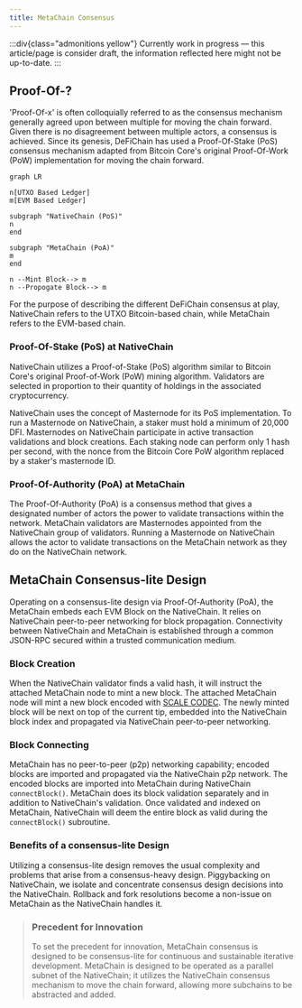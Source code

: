 ```yaml
---
title: MetaChain Consensus
---
```


:::div{class="admonitions yellow"}
Currently work in progress — this article/page is consider draft, the information reflected here might not be
up-to-date.
:::

## Proof-Of-?

'Proof-Of-x' is often colloquially referred to as the consensus mechanism generally agreed upon between multiple for
moving the chain forward. Given there is no disagreement between multiple actors, a consensus is achieved. Since its
genesis, DeFiChain has used a Proof-Of-Stake (PoS) consensus mechanism adapted from Bitcoin Core's original
Proof-Of-Work (PoW) implementation for moving the chain forward.

```mermaid
graph LR

n[UTXO Based Ledger]
m[EVM Based Ledger]

subgraph "NativeChain (PoS)"
n
end

subgraph "MetaChain (PoA)"
m
end

n --Mint Block--> m
n --Propogate Block--> m

```

For the purpose of describing the different DeFiChain consensus at play, NativeChain refers to the UTXO Bitcoin-based
chain, while MetaChain refers to the EVM-based chain.

### Proof-Of-Stake (PoS) at NativeChain

NativeChain utilizes a Proof-of-Stake (PoS) algorithm similar to Bitcoin Core's original Proof-of-Work (PoW) mining
algorithm. Validators are selected in proportion to their quantity of holdings in the associated cryptocurrency.

NativeChain uses the concept of Masternode for its PoS implementation. To run a Masternode on NativeChain, a staker must
hold a minimum of 20,000 DFI. Masternodes on NativeChain participate in active transaction validations and block
creations. Each staking node can perform only 1 hash per second, with the nonce from the Bitcoin Core PoW algorithm
replaced by a staker's masternode ID.

### Proof-Of-Authority (PoA) at MetaChain

The Proof-Of-Authority (PoA) is a consensus method that gives a designated number of actors the power to validate
transactions within the network. MetaChain validators are Masternodes appointed from the NativeChain group of
validators. Running a Masternode on NativeChain allows the actor to validate transactions on the MetaChain network as
they do on the NativeChain network.

## MetaChain Consensus-lite Design

Operating on a consensus-lite design via Proof-Of-Authority (PoA), the MetaChain embeds each EVM Block on the
NativeChain. It relies on NativeChain peer-to-peer networking for block propagation. Connectivity between NativeChain
and MetaChain is established through a common JSON-RPC secured within a trusted communication medium.

### Block Creation

When the NativeChain validator finds a valid hash, it will instruct the attached MetaChain node to mint a new block. The
attached MetaChain node will mint a new block encoded
with [SCALE CODEC](https://docs.substrate.io/reference/scale-codec/). The newly minted block will be next on top of the
current tip, embedded into the NativeChain block index and propagated via NativeChain peer-to-peer networking.

### Block Connecting

MetaChain has no peer-to-peer (p2p) networking capability; encoded blocks are imported and propagated via the
NativeChain p2p network. The encoded blocks are imported into MetaChain during NativeChain `connectBlock()`. MetaChain
does its block validation separately and in addition to NativeChain's validation. Once validated and indexed on
MetaChain, NativeChain will deem the entire block as valid during the `connectBlock()` subroutine.

### Benefits of a consensus-lite Design

Utilizing a consensus-lite design removes the usual complexity and problems that arise from a consensus-heavy design.
Piggybacking on NativeChain, we isolate and concentrate consensus design decisions into the NativeChain. Rollback and
fork resolutions become a non-issue on MetaChain as the NativeChain handles it.

> ### Precedent for Innovation
>
> To set the precedent for innovation, MetaChain consensus is designed to be consensus-lite for continuous and
> sustainable iterative development. MetaChain is designed to be operated as a parallel subnet of the NativeChain; it
> utilizes the NativeChain consensus mechanism to move the chain forward, allowing more subchains to be abstracted and
> added.
